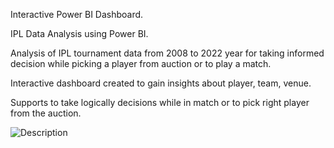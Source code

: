 Interactive Power BI Dashboard.

IPL Data Analysis using Power BI.

Analysis of IPL tournament data from 2008 to 2022 year for taking informed decision while picking a player from auction or to play a match.

Interactive dashboard created to gain insights about player, team, venue.

Supports to take logically decisions while in match or to pick right player from the auction.

![Description](myimage.png)
